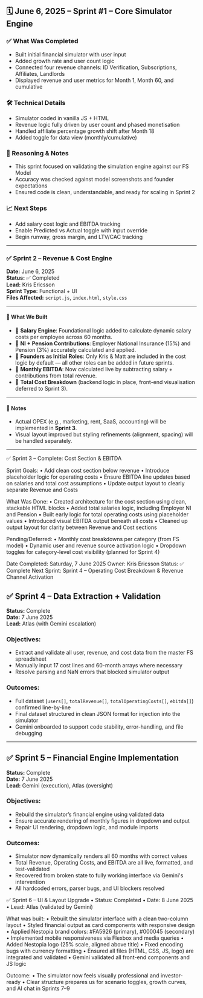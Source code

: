 ## 🗓️ June 6, 2025 – Sprint #1 – Core Simulator Engine

### ✅ What Was Completed
- Built initial financial simulator with user input
- Added growth rate and user count logic
- Connected four revenue channels: ID Verification, Subscriptions, Affiliates, Landlords
- Displayed revenue and user metrics for Month 1, Month 60, and cumulative

### 🛠️ Technical Details
- Simulator coded in vanilla JS + HTML
- Revenue logic fully driven by user count and phased monetisation
- Handled affiliate percentage growth shift after Month 18
- Added toggle for data view (monthly/cumulative)

### 💭 Reasoning & Notes
- This sprint focused on validating the simulation engine against our FS Model
- Accuracy was checked against model screenshots and founder expectations
- Ensured code is clean, understandable, and ready for scaling in Sprint 2

### 📈 Next Steps
- Add salary cost logic and EBITDA tracking
- Enable Predicted vs Actual toggle with input override
- Begin runway, gross margin, and LTV/CAC tracking



---

### ✅ Sprint 2 – Revenue & Cost Engine

**Date:** June 6, 2025  
**Status:** ✅ Completed  
**Lead:** Kris Ericsson  
**Sprint Type:** Functional + UI  
**Files Affected:** `script.js`, `index.html`, `style.css`

---

#### 🔧 What We Built

- 🧠 **Salary Engine**: Foundational logic added to calculate dynamic salary costs per employee across 60 months.
- 💸 **NI + Pension Contributions**: Employer National Insurance (15%) and Pension (3%) accurately calculated and applied.
- 💾 **Founders as Initial Roles**: Only Kris & Matt are included in the cost logic by default — all other roles can be added in future sprints.
- 🧾 **Monthly EBITDA**: Now calculated live by subtracting salary + contributions from total revenue.
- 🧮 **Total Cost Breakdown** (backend logic in place, front-end visualisation deferred to Sprint 3).

---

#### 🧪 Notes

- Actual OPEX (e.g., marketing, rent, SaaS, accounting) will be implemented in **Sprint 3**.
- Visual layout improved but styling refinements (alignment, spacing) will be handled separately.

---
✅ Sprint 3 – Complete: Cost Section & EBITDA

Sprint Goals:
	•	Add clean cost section below revenue
	•	Introduce placeholder logic for operating costs
	•	Ensure EBITDA line updates based on salaries and total cost assumptions
	•	Update output layout to clearly separate Revenue and Costs

What Was Done:
	•	Created architecture for the cost section using clean, stackable HTML blocks
	•	Added total salaries logic, including Employer NI and Pension
	•	Built early logic for total operating costs using placeholder values
	•	Introduced visual EBITDA output beneath all costs
	•	Cleaned up output layout for clarity between Revenue and Cost sections

Pending/Deferred:
	•	Monthly cost breakdowns per category (from FS model)
	•	Dynamic user and revenue source activation logic
	•	Dropdown toggles for category-level cost visibility (planned for Sprint 4)

Date Completed: Saturday, 7 June 2025
Owner: Kris Ericsson
Status: ✅ Complete
Next Sprint: Sprint 4 – Operating Cost Breakdown & Revenue Channel Activation

## ✅ Sprint 4 – Data Extraction + Validation  
**Status:** Complete  
**Date:** 7 June 2025  
**Lead:** Atlas (with Gemini escalation)

### Objectives:
- Extract and validate all user, revenue, and cost data from the master FS spreadsheet  
- Manually input 17 cost lines and 60-month arrays where necessary  
- Resolve parsing and NaN errors that blocked simulator output

### Outcomes:
- Full dataset (`users[]`, `totalRevenue[]`, `totalOperatingCosts[]`, `ebitda[]`) confirmed line-by-line  
- Final dataset structured in clean JSON format for injection into the simulator  
- Gemini onboarded to support code stability, error-handling, and file debugging  
---

## ✅ Sprint 5 – Financial Engine Implementation  
**Status:** Complete  
**Date:** 7 June 2025  
**Lead:** Gemini (execution), Atlas (oversight)

### Objectives:
- Rebuild the simulator’s financial engine using validated data  
- Ensure accurate rendering of monthly figures in dropdown and output  
- Repair UI rendering, dropdown logic, and module imports

### Outcomes:
- Simulator now dynamically renders all 60 months with correct values  
- Total Revenue, Operating Costs, and EBITDA are all live, formatted, and test-validated  
- Recovered from broken state to fully working interface via Gemini's intervention  
- All hardcoded errors, parser bugs, and UI blockers resolved  

✅ Sprint 6 – UI & Layout Upgrade
	•	Status: Completed
	•	Date: 8 June 2025
	•	Lead: Atlas (validated by Gemini)

What was built:
	•	Rebuilt the simulator interface with a clean two-column layout
	•	Styled financial output as card components with responsive design
	•	Applied Nestopia brand colors: #FA5926 (primary), #000045 (secondary)
	•	Implemented mobile responsiveness via Flexbox and media queries
	•	Added Nestopia logo (25% scale, aligned above title)
	•	Fixed encoding bugs with currency formatting
	•	Ensured all files (HTML, CSS, JS, logo) are integrated and validated
	•	Gemini validated all front-end components and JS logic

Outcome:
	•	The simulator now feels visually professional and investor-ready
	•	Clear structure prepares us for scenario toggles, growth curves, and AI chat in Sprints 7–9
